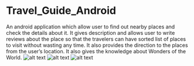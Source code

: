 # Travel_Guide_Android
An android application which allow user to find out nearby places and check the details about it. It gives description and allows user to write reviews about the place so that the travelers can have sorted list of places to visit without wasting any time. It also provides the direction to the places from the user’s location. It also gives the knowledge about Wonders of the World.
<img src="https://github.com/waqarshakeel29/SpySoundRecorder/blob/master/image.png" alt="alt text">
<img src="https://github.com/waqarshakeel29/SpySoundRecorder/blob/master/image.png" alt="alt text">
<img src="https://github.com/waqarshakeel29/SpySoundRecorder/blob/master/image.png" alt="alt text">
